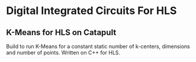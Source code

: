 # Digital Integrated Circuits For HLS

## K-Means for HLS on Catapult

Build to run K-Means for a constant static number of k-centers, dimensions and number of points. Written on C++ for HLS.
